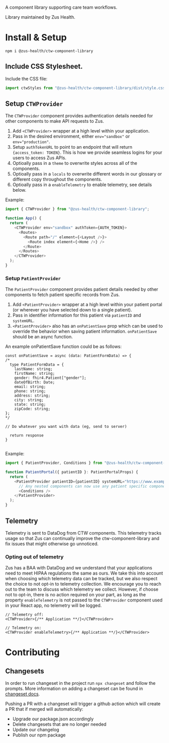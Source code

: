 A component library supporting care team workflows.

Library maintained by Zus Health.

# Install & Setup

```
npm i @zus-health/ctw-component-library
```

## Include CSS Stylesheet.

Include the CSS file:

```typescript
import ctwStyles from "@zus-health/ctw-component-library/dist/style.css";
```

## Setup `CTWProvider`

The `CTWProvider` component provides authentication details needed for other components to make API requests to Zus.

1. Add `<CTWProvider>` wrapper at a high level within your application.
2. Pass in the desired environment, either `env="sandbox"` or `env="production"`.
3. Setup `authTokenURL` to point to an endpoint that will return `{access_token: TOKEN}`. This is how we provide seamless logins for your users to access Zus APIs.
4. Optioally pass in a `theme` to overwrite styles across all of the components.
5. Optioally pass in a `locals` to overwrite different words in our glossary or different copy throughout the components.
6. Optioally pass in a `enableTelemetry` to enable telemetry, see details below.

Example:

```typescript
import { CTWProvider } from "@zus-health/ctw-component-library";

function App() {
  return (
    <CTWProvider env="sandbox" authToken={AUTH_TOKEN}>
      <Routes>
        <Route path="/" element={<Layout />}>
          <Route index element={<Home />} />
        </Route>
      </Routes>
    </CTWProvider>
  );
}
```

### Setup `PatientProvider`

The `PatientProvider` component provides patient details needed by other components to fetch patient specific records from Zus.

1. Add `<PatientProvider>` wrapper at a high level within your patient portal (or wherever you have selected down to a single patient).
2. Pass in identifier information for this patient via `patientID` and `systemURL`.
3. `<PatientProvider>` also has an `onPatientSave` prop which can be used to override the behavior when saving patient information. `onPatientSave` should be an async function.

An example onPatientSave function could be as follows:

```
const onPatientSave = async (data: PatientFormData) => {
/*
  type PatientFormData = {
    lastName: string;
    firstName: string;
    gender: fhir4.Patient["gender"];
    dateOfBirth: Date;
    email: string;
    phone: string;
    address: string;
    city: string;
    state: string;
    zipCode: string;
};
*/

// Do whatever you want with data (eg, send to server)

  return response
}


```

Example:

```typescript
import { PatientProvider, Conditions } from "@zus-health/ctw-component-library";

function PatientPortal({ patientID }: PatientPortalProps) {
  return (
    <PatientProvider patientID={patientID} systemURL="https://www.example.com">
      // Any nested components can now use any patient specific components.
      <Conditions />
    </PatientProvider>
  );
}
```

## Telemetry

Telemetry is sent to DataDog from CTW components. This telemetry tracks usage so that Zus can continually
improve the ctw-component-library and fix issues that might otherwise go unnoticed.

### Opting out of telemetry

Zus has a BAA with DataDog and we understand that your applications need to meet HIPAA regulations the same as ours.
We take this into account when choosing which telemetry data can be tracked, but we also respect the choice to not
opt-in to telemetry collection. We encourage you to reach out to the team to discuss which telemetry we collect.
However, if choose not to opt-in, there is no action required on your part, as long as the property `enableTelemetry` is
not passed to the `CTWProvider` component used in your React app, no telemetry will be logged.

```tsx
// Telemetry off:
<CTWProvider>{/** Application **/}</CTWProvider>

// Telemetry on:
<CTWProvider enableTelemetry>{/** Application **/}</CTWProvider>
```

# Contributing

## Changesets

In order to run changeset in the project run `npx changeset` and follow the prompts. More information on adding a changeset can be found in [changeset docs](docs/adding-a-changeset.md).

Pushing a PR with a changeset will trigger a github action which will create a PR that if merged will automatically:

- Upgrade our package.json accordingly
- Delete changesets that are no longer needed
- Update our changelog
- Publish our npm package

